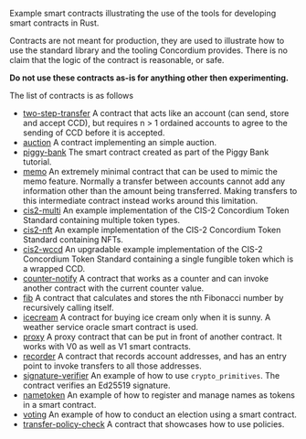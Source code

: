 Example smart contracts illustrating the use of the tools for developing smart
contracts in Rust.

Contracts are not meant for production, they are used to illustrate how to use
the standard library and the tooling Concordium provides. There is no claim that
the logic of the contract is reasonable, or safe.

**Do not use these contracts as-is for anything other then experimenting.**

The list of contracts is as follows
- [two-step-transfer](./two-step-transfer) A contract that acts like an account (can send, store and accept CCD),
 but requires n > 1 ordained accounts to agree to the sending of CCD before it is accepted.
- [auction](./auction) A contract implementing an simple auction.
- [piggy-bank](./piggy-bank) The smart contract created as part of the Piggy Bank tutorial.
- [memo](./memo/) An extremely minimal contract that can be used to
  mimic the memo feature. Normally a transfer between accounts cannot add any
  information other than the amount being transferred. Making transfers to this
  intermediate contract instead works around this limitation.
- [cis2-multi](./cis2-multi) An example implementation of the CIS-2 Concordium Token Standard
  containing multiple token types.
- [cis2-nft](./cis2-nft) An example implementation of the CIS-2 Concordium Token Standard
  containing NFTs.
- [cis2-wccd](./cis2-wccd) An upgradable example implementation of the CIS-2 Concordium Token Standard
  containing a single fungible token which is a wrapped CCD.
- [counter-notify](./counter-notify) A contract that works as a counter and can invoke another contract with the current counter value.
- [fib](./fib) A contract that calculates and stores the nth Fibonacci number by recursively calling itself.
- [icecream](./icecream) A contract for buying ice cream only when it is sunny. A weather service oracle smart contract is used.
- [proxy](./proxy) A proxy contract that can be put in front of another contract. It works with V0 as well as V1 smart contracts.
- [recorder](./recorder) A contract that records account addresses, and has an entry point to invoke transfers to all those addresses.
- [signature-verifier](./signature-verifier) An example of how to use `crypto_primitives`. The contract verifies an Ed25519 signature.
- [nametoken](./nametoken) An example of how to register and manage names as tokens in a smart contract.
- [voting](./voting) An example of how to conduct an election using a smart contract.
- [transfer-policy-check](./transfer-policy-check) A contract that showcases how to use policies.
